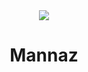 <div align="center">
<img src="https://upload.wikimedia.org/wikipedia/commons/5/57/Runic_letter_mannaz.svg">
<h1>Mannaz</h1>
</div>

